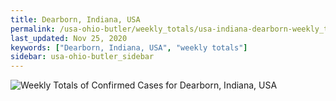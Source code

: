 ```yaml
---
title: Dearborn, Indiana, USA
permalink: /usa-ohio-butler/weekly_totals/usa-indiana-dearborn-weekly_totals.html
last_updated: Nov 25, 2020
keywords: ["Dearborn, Indiana, USA", "weekly totals"]
sidebar: usa-ohio-butler_sidebar
---
```


![Weekly Totals of Confirmed Cases for Dearborn, Indiana, USA](/covid_tracker/images/graphs/usa-indiana-dearborn-weekly_totals_graph.png)
